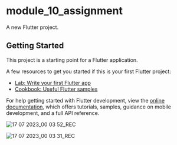 # module_10_assignment

A new Flutter project.

## Getting Started

This project is a starting point for a Flutter application.

A few resources to get you started if this is your first Flutter project:

- [Lab: Write your first Flutter app](https://docs.flutter.dev/get-started/codelab)
- [Cookbook: Useful Flutter samples](https://docs.flutter.dev/cookbook)

For help getting started with Flutter development, view the
[online documentation](https://docs.flutter.dev/), which offers tutorials,
samples, guidance on mobile development, and a full API reference.


![17 07 2023_00 03 52_REC](https://github.com/shahadat349850/module_9_assignment/assets/112892447/440faf04-4aeb-49ee-98c2-cbfcdcba9d9a)


![17 07 2023_00 03 31_REC](https://github.com/shahadat349850/module_9_assignment/assets/112892447/c189ee87-ce40-4980-b633-9f13c179c88b)
